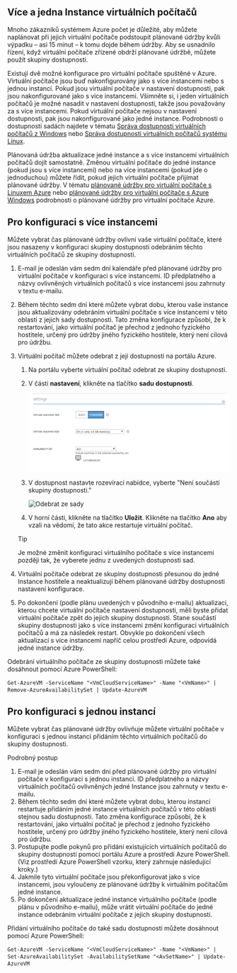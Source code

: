 

## <a name="multi-and-single-instance-vms"></a>Více a jedna Instance virtuálních počítačů
Mnoho zákazníků systémem Azure počet je důležité, aby můžete naplánovat při jejich virtuální počítače podstoupit plánované údržby kvůli výpadku – asi 15 minut – k tomu dojde během údržby. Aby se usnadnilo řízení, když virtuální počítače zřízené obdrží plánované údržbě, můžete použít skupiny dostupnosti.

Existují dvě možné konfigurace pro virtuální počítače spuštěné v Azure. Virtuální počítače jsou buď nakonfigurovány jako s více instancemi nebo s jednou instancí. Pokud jsou virtuální počítače v nastavení dostupnosti, pak jsou nakonfigurované jako s více instancemi. Všimněte si, i jeden virtuálních počítačů je možné nasadit v nastavení dostupnosti, takže jsou považovány za s více instancemi. Pokud virtuální počítače nejsou v nastavení dostupnosti, pak jsou nakonfigurované jako jedné instance.  Podrobnosti o dostupnosti sadách najdete v tématu [Správa dostupnosti virtuálních počítačů z Windows](../articles/virtual-machines/windows/manage-availability.md?toc=%2fazure%2fvirtual-machines%2fwindows%2ftoc.json) nebo [Správa dostupnosti virtuálních počítačů systému Linux](../articles/virtual-machines/linux/manage-availability.md?toc=%2fazure%2fvirtual-machines%2flinux%2ftoc.json).

Plánovaná údržba aktualizace jedné instance a s více instancemi virtuálních počítačů dojít samostatně. Změnou virtuální počítače do jedné instance (pokud jsou s více instancemi) nebo na více instancemi (pokud jde o jednoduchou) můžete řídit, pokud jejich virtuální počítače přijímat plánované údržby. V tématu [plánované údržby pro virtuální počítače s Linuxem Azure](../articles/virtual-machines/linux/planned-maintenance.md?toc=%2fazure%2fvirtual-machines%2flinux%2ftoc.json) nebo [plánované údržby pro virtuální počítače s Azure Windows](../articles/virtual-machines/windows/planned-maintenance.md?toc=%2fazure%2fvirtual-machines%2fwindows%2ftoc.json) podrobnosti o plánované údržby pro virtuální počítače Azure.

## <a name="for-multi-instance-configuration"></a>Pro konfiguraci s více instancemi
Můžete vybrat čas plánované údržby ovlivní vaše virtuální počítače, které jsou nasazeny v konfiguraci skupiny dostupnosti odebráním těchto virtuálních počítačů ze skupiny dostupnosti.

1. E-mail je odeslán vám sedm dní kalendáře před plánované údržby pro virtuální počítače v konfiguraci s více instancemi. ID předplatného a názvy ovlivněných virtuálních počítačů s více instancemi jsou zahrnuty v textu e-mailu.
2. Během těchto sedm dní které můžete vybrat dobu, kterou vaše instance jsou aktualizovány odebráním virtuální počítače s více instancemi v této oblasti z jejich sady dostupnosti. Tato změna konfigurace způsobí, že k restartování, jako virtuální počítač je přechod z jednoho fyzického hostitele, určený pro údržby jiného fyzického hostitele, který není cílová pro údržbu.
3. Virtuální počítač můžete odebrat z její dostupnosti na portálu Azure.

   1. Na portálu vyberte virtuální počítač odebrat ze skupiny dostupnosti.  

   2. V části **nastavení**, klikněte na tlačítko **sadu dostupnosti**.

      ![Výběr skupiny dostupnosti](./media/virtual-machines-planned-maintenance-schedule/availabilitysetselection.png)

   3. V dostupnost nastavte rozevírací nabídce, vyberte "Není součástí skupiny dostupnosti."

      ![Odebrat ze sady](./media/virtual-machines-planned-maintenance-schedule/availabilitysetwarning.png)

   4. V horní části, klikněte na tlačítko **Uložit**. Klikněte na tlačítko **Ano** aby vzali na vědomí, že tato akce restartuje virtuální počítač.

   >[!TIP]
   >Je možné změnit konfiguraci virtuálního počítače s více instancemi později tak, že vyberete jednu z uvedených dostupnosti sad.

4. Virtuální počítače odebrat ze skupiny dostupnosti přesunou do jedné Instance hostitele a neaktualizují během plánované údržby dostupnosti nastavení konfigurace.
5. Po dokončení (podle plánu uvedených v původního e-mailu) aktualizaci, kterou chcete virtuální počítače nastavení dostupnosti, měli byste přidat virtuální počítače zpět do jejich skupiny dostupnosti. Stane součástí skupiny dostupnosti jako s více instancemi změní konfiguraci virtuálních počítačů a má za následek restart. Obvykle po dokončení všech aktualizací s více instancemi napříč celou prostředí Azure, odpovídá jedné instance údržby.

Odebrání virtuálního počítače ze skupiny dostupnosti můžete také dosáhnout pomocí Azure PowerShell:

```
Get-AzureVM -ServiceName "<VmCloudServiceName>" -Name "<VmName>" | Remove-AzureAvailabilitySet | Update-AzureVM
```

## <a name="for-single-instance-configuration"></a>Pro konfiguraci s jednou instancí
Můžete vybrat čas plánované údržby ovlivňuje můžete virtuální počítače v konfiguraci s jednou instancí přidáním těchto virtuálních počítačů do skupiny dostupnosti.

Podrobný postup

1. E-mail je odeslán vám sedm dní před plánované údržby pro virtuální počítače v konfiguraci s jednou instancí. ID předplatného a názvy virtuálních počítačů ovlivněných jedné Instance jsou zahrnuty v textu e-mailu.
2. Během těchto sedm dní které můžete vybrat dobu, kterou instanci restartuje přidáním jedné instance virtuálních počítačů v této oblasti stejnou sadu dostupnosti. Tato změna konfigurace způsobí, že k restartování, jako virtuální počítač je přechod z jednoho fyzického hostitele, určený pro údržby jiného fyzického hostitele, který není cílová pro údržbu.
3. Postupujte podle pokynů pro přidání existujících virtuálních počítačů do skupiny dostupnosti pomocí portálu Azure a prostředí Azure PowerShell. (Viz prostředí Azure PowerShell vzorku, který zahrnuje následující kroky.)
4. Jakmile tyto virtuální počítače jsou překonfigurovat jako s více instancemi, jsou vyloučeny ze plánované údržby k virtuálním počítačům jedné instance.
5. Po dokončení aktualizace jedné instance virtuálního počítače (podle plánu v původního e-mailu), může vrátit virtuální počítače do jedné instance odebráním virtuální počítače z jejich skupiny dostupnosti.

Přidání virtuálního počítače do také sadu dostupnosti můžete dosáhnout pomocí Azure PowerShell:

    Get-AzureVM -ServiceName "<VmCloudServiceName>" -Name "<VmName>" | Set-AzureAvailabilitySet -AvailabilitySetName "<AvSetName>" | Update-AzureVM

<!--Anchors-->



<!--Link references-->
[Virtual Machines Manage Availability]: virtual-machines-windows-tutorial.md
[Understand planned versus unplanned maintenance]: virtual-machines-manage-availability.md#Understand-planned-versus-unplanned-maintenance/
